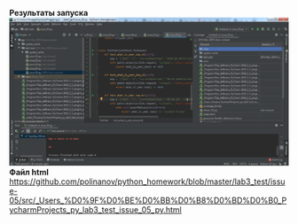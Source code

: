 **Результаты запуска**  
![Иллюстрация к проекту](https://github.com/polinanov/python_homework/blob/master/lab3_test/issue-05/src/resunittest5.png)  
**Файл html**
https://github.com/polinanov/python_homework/blob/master/lab3_test/issue-05/src/_Users_%D0%9F%D0%BE%D0%BB%D0%B8%D0%BD%D0%B0_PycharmProjects_py_lab3_test_issue_05_py.html
